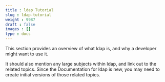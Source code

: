 ```yaml
---
title : ldap Tutorial
slug : ldap-tutorial
weight : 9987
draft : false
images : []
type : docs
---
```


This section provides an overview of what ldap is, and why a developer might want to use it.

It should also mention any large subjects within ldap, and link out to the related topics.  Since the Documentation for ldap is new, you may need to create initial versions of those related topics.

